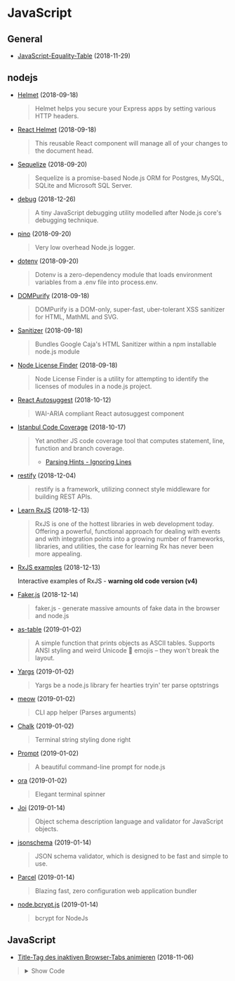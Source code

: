 # JavaScript


## General

- [JavaScript-Equality-Table](https://dorey.github.io/JavaScript-Equality-Table/) (2018-11-29)

## nodejs

- [Helmet](https://github.com/helmetjs/helmet) (2018-09-18)

  > Helmet helps you secure your Express apps by setting various HTTP headers.
  
- [React Helmet](https://github.com/nfl/react-helmet) (2018-09-18)

  > This reusable React component will manage all of your changes to the document head.

- [Sequelize](https://github.com/sequelize/sequelize) (2018-09-20)

  > Sequelize is a promise-based Node.js ORM for Postgres, MySQL, SQLite and Microsoft SQL Server.
  
- [debug](https://github.com/visionmedia/debug) (2018-12-26)

  > A tiny JavaScript debugging utility modelled after Node.js core's debugging technique.
  
- [pino](https://github.com/pinojs/pino) (2018-09-20)

  > Very low overhead Node.js logger.
  
- [dotenv](https://github.com/motdotla/dotenv) (2018-09-20)

  > Dotenv is a zero-dependency module that loads environment variables from a .env file into process.env.

- [DOMPurify](https://github.com/cure53/DOMPurify) (2018-09-18)

  > DOMPurify is a DOM-only, super-fast, uber-tolerant XSS sanitizer for HTML, MathML and SVG.

- [Sanitizer](https://github.com/theSmaw/Caja-HTML-Sanitizer) (2018-09-18)

  > Bundles Google Caja's HTML Sanitizer within a npm installable node.js module

- [Node License Finder](https://github.com/iandotkelly/nlf) (2018-09-18)

  > Node License Finder is a utility for attempting to identify the licenses of modules in a node.js project. 
  
- [React Autosuggest](https://github.com/moroshko/react-autosuggest) (2018-10-12)

  > WAI-ARIA compliant React autosuggest component
  
- [Istanbul Code Coverage](https://github.com/istanbuljs) (2018-10-17)

  > Yet another JS code coverage tool that computes statement, line, function and branch coverage.
  > - [Parsing Hints - Ignoring Lines](https://github.com/istanbuljs/nyc#parsing-hints-ignoring-lines)

- [restify](http://restify.com) (2018-12-04)

  > restify is a framework, utilizing connect style middleware for building REST APIs.
  
- [Learn RxJS](https://www.learnrxjs.io) (2018-12-13)

  > RxJS is one of the hottest libraries in web development today. Offering a powerful, functional approach for dealing with events and with integration points into a growing number of frameworks, libraries, and utilities, the case for learning Rx has never been more appealing.
  
- [RxJS examples](https://xgrommx.github.io/rx-book/content/observable/observable_instance_methods/index.html) (2018-12-13)

  Interactive examples of RxJS - **warning old code version (v4)**
  
- [Faker.js](https://github.com/Marak/Faker.js) (2018-12-14)

  > faker.js - generate massive amounts of fake data in the browser and node.js
  
- [as-table](https://github.com/xpl/as-table) (2019-01-02) 

  > A simple function that prints objects as ASCII tables. 
  > Supports ANSI styling and weird Unicode 💩 emojis – they won't break the layout.
  
- [Yargs](https://github.com/yargs/yargs) (2019-01-02)

  > Yargs be a node.js library fer hearties tryin' ter parse optstrings
  
- [meow](https://github.com/sindresorhus/meow) (2019-01-02)

  > CLI app helper (Parses arguments)

- [Chalk](https://github.com/chalk/chalk) (2019-01-02)  

  > Terminal string styling done right

- [Prompt](https://github.com/flatiron/prompt) (2019-01-02)

  > A beautiful command-line prompt for node.js
  
- [ora](https://github.com/sindresorhus/ora) (2019-01-02)
  
  > Elegant terminal spinner

- [Joi](https://github.com/hapijs/joi) (2019-01-14)

  > Object schema description language and validator for JavaScript objects.

- [jsonschema](https://github.com/tdegrunt/jsonschema) (2019-01-14)

  > JSON schema validator, which is designed to be fast and simple to use.
  
- [Parcel](https://github.com/parcel-bundler/parcel) (2019-01-14)

  > Blazing fast, zero configuration web application bundler
  
- [node.bcrypt.js](https://github.com/kelektiv/node.bcrypt.js) (2019-01-14)

  > bcrypt for NodeJs

## JavaScript

- [Title-Tag des inaktiven Browser-Tabs animieren](https://blog.kulturbanause.de/2018/01/title-tag-des-inaktiven-browser-tabs-animieren/) (2018-11-06)

> <details><summary>Show Code</summary><p>
>   
> ```javascript
> focusTitle = $('head title').text(); // Originalen Title speichern
> $(window).on('blur focus', function(e) {
>  var prevType = $(this).data('prevType'); 
>  if (prevType != e.type) {
>    switch (e.type) {
>      case 'blur':
>      var i=0;
>      tab = setInterval(function() {
>        switch(i++%2) {
>          case 0: document.title = 'Wir sind'; // Erste Anzeige im Tab
>          break;
>          case 1: document.title = 'kulturbanause'; // Zweite Anzeige im Tab
>        }
>      }, 1000); // Zeit zwischen dem Wechsel der Anzeigen
>      break;
>      case 'focus': 
>        clearInterval(tab);
>        document.title = focusTitle; // Originalen Title einsetzen
>      break;
>    }
>  }
>  $(this).data('prevType', e.type);
> });
> ```
> 
> </p></details>
